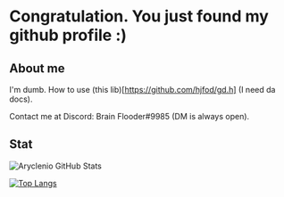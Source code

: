# Congratulation. You just found my github profile :)
## About me
I'm dumb. How to use (this lib)[https://github.com/hjfod/gd.h] (I need da docs).

Contact me at Discord: Brain Flooder#9985 (DM is always open).
## Stat
![Aryclenio GitHub Stats](https://github-readme-stats.vercel.app/api?username=brain-flooder&show_icons=true)

[![Top Langs](https://github-readme-stats.vercel.app/api/top-langs/?username=brain-flooder)](https://github.com/anuraghazra/github-readme-stats)
